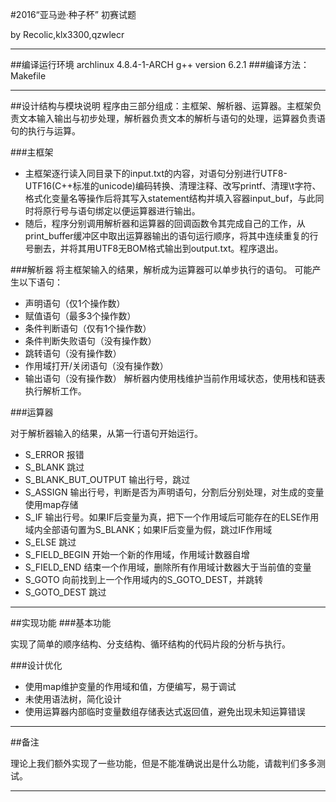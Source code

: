 ﻿#2016“亚马逊·种子杯” 初赛试题

by Recolic,klx3300,qzwlecr

--------

##编译运行环境
	archlinux 4.8.4-1-ARCH
	g++ version 6.2.1
###编译方法：
	Makefile

--------

##设计结构与模块说明
程序由三部分组成：主框架、解析器、运算器。主框架负责文本输入输出与初步处理，解析器负责文本的解析与语句的处理，运算器负责语句的执行与运算。

###主框架

- 主框架逐行读入同目录下的input.txt的内容，对语句分别进行UTF8-UTF16(C++标准的unicode)编码转换、清理注释、改写printf、清理\t字符、格式化变量名等操作后将其写入statement结构并填入容器input_buf，与此同时将原行号与语句绑定以便运算器进行输出。
- 随后，程序分别调用解析器和运算器的回调函数令其完成自己的工作，从print_buffer缓冲区中取出运算器输出的语句运行顺序，将其中连续重复的行号删去，并将其用UTF8无BOM格式输出到output.txt。程序退出。

###解析器
将主框架输入的结果，解析成为运算器可以单步执行的语句。
可能产生以下语句：
- 声明语句（仅1个操作数）
- 赋值语句（最多3个操作数）
- 条件判断语句（仅有1个操作数）
- 条件判断失败语句（没有操作数）
- 跳转语句（没有操作数）
- 作用域打开/关闭语句（没有操作数）
- 输出语句（没有操作数）
解析器内使用栈维护当前作用域状态，使用栈和链表执行解析工作。

###运算器

对于解析器输入的结果，从第一行语句开始运行。
- S_ERROR	报错
- S_BLANK	跳过
- S_BLANK_BUT_OUTPUT  输出行号，跳过
- S_ASSIGN 输出行号，判断是否为声明语句，分割后分别处理，对生成的变量使用map存储
- S_IF 输出行号。如果IF后变量为真，把下一个作用域后可能存在的ELSE作用域内全部语句置为S_BLANK；如果IF后变量为假，跳过IF作用域
- S_ELSE 跳过
- S_FIELD_BEGIN 开始一个新的作用域，作用域计数器自增
- S_FIELD_END 结束一个作用域，删除所有作用域计数器大于当前值的变量
- S_GOTO 向前找到上一个作用域内的S_GOTO_DEST，并跳转
- S_GOTO_DEST 跳过

--------

##实现功能
###基本功能

实现了简单的顺序结构、分支结构、循环结构的代码片段的分析与执行。

###设计优化

- 使用map维护变量的作用域和值，方便编写，易于调试
- 未使用语法树，简化设计
- 使用运算器内部临时变量数组存储表达式返回值，避免出现未知运算错误

--------

##备注

理论上我们额外实现了一些功能，但是不能准确说出是什么功能，请裁判们多多测试。

--------
